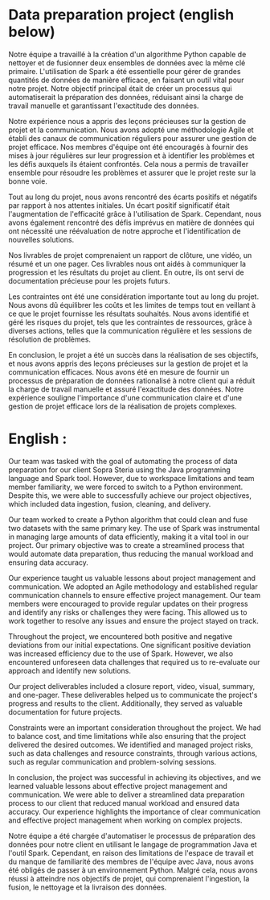 # Data preparation project (english below)

Notre équipe a travaillé à la création d'un algorithme Python capable de nettoyer et de fusionner deux ensembles de données avec la même clé primaire. L'utilisation de Spark a été essentielle pour gérer de grandes quantités de données de manière efficace, en faisant un outil vital pour notre projet. Notre objectif principal était de créer un processus qui automatiserait la préparation des données, réduisant ainsi la charge de travail manuelle et garantissant l'exactitude des données.

Notre expérience nous a appris des leçons précieuses sur la gestion de projet et la communication. Nous avons adopté une méthodologie Agile et établi des canaux de communication réguliers pour assurer une gestion de projet efficace. Nos membres d'équipe ont été encouragés à fournir des mises à jour régulières sur leur progression et à identifier les problèmes et les défis auxquels ils étaient confrontés. Cela nous a permis de travailler ensemble pour résoudre les problèmes et assurer que le projet reste sur la bonne voie.

Tout au long du projet, nous avons rencontré des écarts positifs et négatifs par rapport à nos attentes initiales. Un écart positif significatif était l'augmentation de l'efficacité grâce à l'utilisation de Spark. Cependant, nous avons également rencontré des défis imprévus en matière de données qui ont nécessité une réévaluation de notre approche et l'identification de nouvelles solutions.

Nos livrables de projet comprenaient un rapport de clôture, une vidéo, un résumé et un one pager. Ces livrables nous ont aidés à communiquer la progression et les résultats du projet au client. En outre, ils ont servi de documentation précieuse pour les projets futurs.

Les contraintes ont été une considération importante tout au long du projet. Nous avons dû équilibrer les coûts et les limites de temps tout en veillant à ce que le projet fournisse les résultats souhaités. Nous avons identifié et géré les risques du projet, tels que les contraintes de ressources, grâce à diverses actions, telles que la communication régulière et les sessions de résolution de problèmes.

En conclusion, le projet a été un succès dans la réalisation de ses objectifs, et nous avons appris des leçons précieuses sur la gestion de projet et la communication efficaces. Nous avons été en mesure de fournir un processus de préparation de données rationalisé à notre client qui a réduit la charge de travail manuelle et assuré l'exactitude des données. Notre expérience souligne l'importance d'une communication claire et d'une gestion de projet efficace lors de la réalisation de projets complexes.

# English :

Our team was tasked with the goal of automating the process of data preparation for our client Sopra Steria using the Java programming language and Spark tool. However, due to workspace limitations and team member familiarity, we were forced to switch to a Python environment. Despite this, we were able to successfully achieve our project objectives, which included data ingestion, fusion, cleaning, and delivery.

Our team worked to create a Python algorithm that could clean and fuse two datasets with the same primary key. The use of Spark was instrumental in managing large amounts of data efficiently, making it a vital tool in our project. Our primary objective was to create a streamlined process that would automate data preparation, thus reducing the manual workload and ensuring data accuracy.

Our experience taught us valuable lessons about project management and communication. We adopted an Agile methodology and established regular communication channels to ensure effective project management. Our team members were encouraged to provide regular updates on their progress and identify any risks or challenges they were facing. This allowed us to work together to resolve any issues and ensure the project stayed on track.

Throughout the project, we encountered both positive and negative deviations from our initial expectations. One significant positive deviation was increased efficiency due to the use of Spark. However, we also encountered unforeseen data challenges that required us to re-evaluate our approach and identify new solutions.

Our project deliverables included a closure report, video, visual, summary, and one-pager. These deliverables helped us to communicate the project's progress and results to the client. Additionally, they served as valuable documentation for future projects.

Constraints were an important consideration throughout the project. We had to balance cost, and time limitations while also ensuring that the project delivered the desired outcomes. We identified and managed project risks, such as data challenges and resource constraints, through various actions, such as regular communication and problem-solving sessions.

In conclusion, the project was successful in achieving its objectives, and we learned valuable lessons about effective project management and communication. We were able to deliver a streamlined data preparation process to our client that reduced manual workload and ensured data accuracy. Our experience highlights the importance of clear communication and effective project management when working on complex projects.


Notre équipe a été chargée d'automatiser le processus de préparation des données pour notre client en utilisant le langage de programmation Java et l'outil Spark. Cependant, en raison des limitations de l'espace de travail et du manque de familiarité des membres de l'équipe avec Java, nous avons été obligés de passer à un environnement Python. Malgré cela, nous avons réussi à atteindre nos objectifs de projet, qui comprenaient l'ingestion, la fusion, le nettoyage et la livraison des données.
